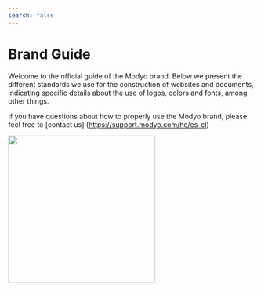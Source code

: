 ```yaml
---
search: false
---
```


# Brand Guide

Welcome to the official guide of the Modyo brand. Below we present the different standards we use for the construction of websites and documents, indicating specific details about the use of logos, colors and fonts, among other things.

If you have questions about how to properly use the Modyo brand, please feel free to [contact us] (https://support.modyo.com/hc/es-cl)

 <img src='/assets/img/m.png' style="width:300px;"/> 
